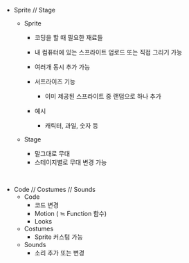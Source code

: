 + Sprite // Stage

  + Sprite

    + 코딩을 할 때 필요한 재료들
    + 내 컴퓨터에 있는 스프라이트 업로드 또는 직접 그리기 가능
    + 여러개 동시 추가 가능
    + 서프라이즈 기능
      + 이미 제공된 스프라이트 중 랜덤으로 하나 추가

    + 예시
      + 캐릭터, 과일, 숫자 등

  + Stage
    + 말그대로 무대
    + 스테이지별로 무대 변경 가능

&nbsp;

+ Code // Costumes // Sounds
  + Code
    + 코드 변경
    + Motion ( ≒ Function 함수)
    + Looks
  + Costumes
    + Sprite 커스텀 가능
  + Sounds
    + 소리 추가 또는 변경

&nbsp;
